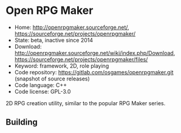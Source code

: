 # Open RPG Maker

- Home: http://openrpgmaker.sourceforge.net/, https://sourceforge.net/projects/openrpgmaker/
- State: beta, inactive since 2014
- Download: http://openrpgmaker.sourceforge.net/wiki/index.php/Download, https://sourceforge.net/projects/openrpgmaker/files/
- Keyword: framework, 2D, role playing
- Code repository: https://gitlab.com/osgames/openrpgmaker.git (snapshot of source releases)
- Code language: C++
- Code license: GPL-3.0

2D RPG creation utility, similar to the popular RPG Maker series.

## Building
